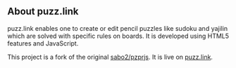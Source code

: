 ## About puzz.link

puzz.link enables one to create or edit pencil puzzles like sudoku and yajilin which are solved with specific rules on boards.
It is developed using HTML5 features and JavaScript.

This project is a fork of the original [sabo2/pzprjs](https://github.com/sabo2/pzprjs).
It is live on [puzz.link](https://puzz.link/list.html).


